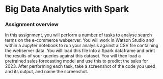 # Big Data Analytics with Spark
### Assignment overview
In this assignment, you will perform a number of tasks to analyse search terms on the e-commerce webserver. You will work in Watson Studio and within a Jupyter notebook to run your analysis against a CSV file containing the webserver data. You will load this file into a Spark dataframe and print the results of your queries against this dataset. You will then load a pretrained sales forecasting model and use this to predict the sales for 2023. After performing each task, take a screenshot of the code you used and its output, and name the screenshot.
